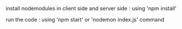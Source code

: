 install nodemodules in client side and server side : using 'npm install'

run the code : using 'npm start' or 'nodemon index.js' command
